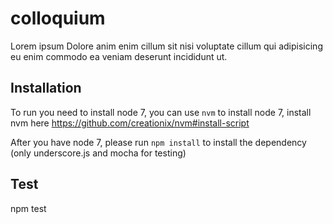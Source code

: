 # colloquium
Lorem ipsum Dolore anim enim cillum sit nisi voluptate cillum qui adipisicing eu enim commodo ea veniam deserunt incididunt ut.


## Installation
To run you need to install node 7, you can use `nvm` to install node 7, install nvm here
https://github.com/creationix/nvm#install-script

After you have node 7, please run
`npm install` to install the dependency (only underscore.js and mocha for testing)
## Test
npm test
